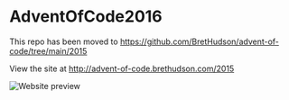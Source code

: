 # AdventOfCode2016

This repo has been moved to https://github.com/BretHudson/advent-of-code/tree/main/2015

View the site at http://advent-of-code.brethudson.com/2015

![Website preview]([https://advent-of-code.brethudson.com/2015/og.png](https://advent-of-code.brethudson.com/2015/img/preview.png)https://advent-of-code.brethudson.com/2015/img/preview.png)
